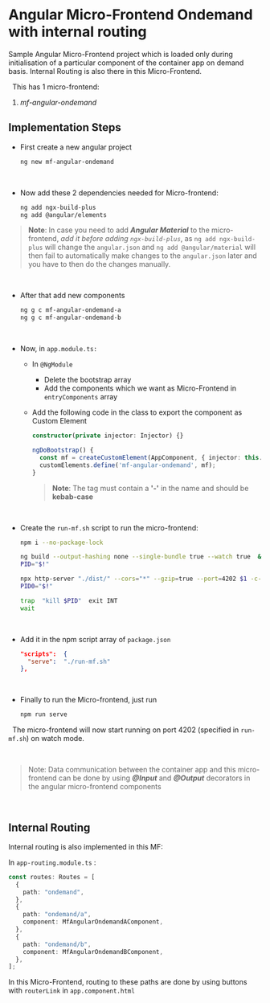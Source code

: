 # Angular Micro-Frontend Ondemand with internal routing

Sample Angular Micro-Frontend project which is loaded only during initialisation of a particular component of the container app on demand basis. Internal Routing is also there in this Micro-Frontend.

&nbsp;
This has 1 micro-frontend:

1.  _mf-angular-ondemand_

## Implementation Steps

- First create a new angular project

  ```bash
  ng new mf-angular-ondemand
  ```

&nbsp;

- Now add these 2 dependencies needed for Micro-frontend:

  ```bash
  ng add ngx-build-plus
  ng add @angular/elements
  ```

> **Note**: In case you need to add **_Angular Material_** to the micro-frontend,
> _add it before adding `ngx-build-plus`_, as `ng add ngx-build-plus` will
> change the `angular.json` and `ng add @angular/material` will then fail
> to automatically make changes to the `angular.json` later and you have
> to then do the changes manually.

&nbsp;

- After that add new components

  ```bash
  ng g c mf-angular-ondemand-a
  ng g c mf-angular-ondemand-b
  ```

&nbsp;

- Now, in `app.module.ts:`

  - In `@NgModule`

    - Delete the bootstrap array
    - Add the components which we want as Micro-Frontend in `entryComponents` array

  - Add the following code in the class to export the component as Custom Element

    ```typescript
    constructor(private injector: Injector) {}

    ngDoBootstrap() {
      const mf = createCustomElement(AppComponent, { injector: this.injector });
      customElements.define('mf-angular-ondemand', mf);
    }
    ```

    > **Note**: The tag must contain a **'-'** in the name and should be **kebab-case**

&nbsp;

- Create the `run-mf.sh` script to run the micro-frontend:

  ```bash
  npm i --no-package-lock

  ng build --output-hashing none --single-bundle true --watch true  &
  PID="$!"

  npx http-server "./dist/" --cors="*" --gzip=true --port=4202 $1 -c-1
  PID0="$!"

  trap  "kill $PID"  exit INT
  wait
  ```

&nbsp;

- Add it in the npm script array of `package.json`

  ```json
  "scripts":  {
  	"serve":  "./run-mf.sh"
  },
  ```

&nbsp;

- Finally to run the Micro-frontend, just run

  ```bash
  npm run serve
  ```

&nbsp;
The micro-frontend will now start running on port 4202 (specified in `run-mf.sh`) on watch mode.

&nbsp;

> Note: Data communication between the container app and this micro-frontend can be
> done by using **_@Input_** and **_@Output_** decorators in the angular
> micro-frontend components

&nbsp;

## Internal Routing

Internal routing is also implemented in this MF:

In `app-routing.module.ts` :

```typescript
const routes: Routes = [
  {
    path: "ondemand",
  },
  {
    path: "ondemand/a",
    component: MfAngularOndemandAComponent,
  },
  {
    path: "ondemand/b",
    component: MfAngularOndemandBComponent,
  },
];
```

In this Micro-Frontend, routing to these paths are done by using buttons with `routerLink` in `app.component.html `
